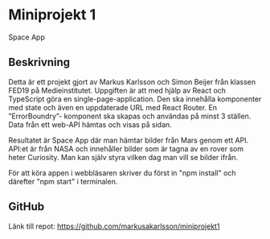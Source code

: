 # Miniprojekt 1

Space App

## Beskrivning

Detta är ett projekt gjort av Markus Karlsson och Simon Beijer från klassen FED19 på Medieinstitutet.
Uppgiften är att med hjälp av React och TypeScript göra en single-page-application.
Den ska innehålla komponenter med state och även en uppdaterade URL med React Router.
En ”ErrorBoundry”- komponent ska skapas och användas på minst 3 ställen.
Data från ett web-API hämtas och visas på sidan.

Resultatet är Space App där man hämtar bilder från Mars genom ett API.
API:et är från NASA och innehåller bilder som är tagna av en rover som heter Curiosity.
Man kan själv styra vilken dag man vill se bilder ifrån.

För att köra appen i webbläsaren skriver du först in "npm install" och därefter "npm start" i terminalen.

## GitHub

Länk till repot: https://github.com/markusakarlsson/miniprojekt1